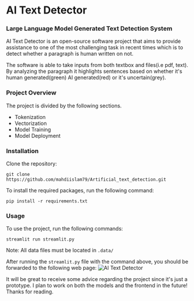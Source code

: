 # AI Text Detector

### Large Language Model Generated Text Detection System
AI Text Detector is an open-source software project that aims to provide assistance to one of the most challenging task in recent times which is to detect whether a paragraph is human written on not. 

The software is able to take inputs from both textbox and files(i.e pdf, text). By analyzing the paragraph it highlights sentences based on whether it's human generated(green) AI generated(red) or it's uncertain(grey). 

### Project Overview
The project is divided by the following sections.

- Tokenization 
- Vectorization
- Model Training
- Model Deployment

### Installation
Clone the repository:

```git clone https://github.com/mahdiislam79/Artificial_text_detection.git```

To install the required packages, run the following command:

```pip install -r requirements.txt``` 

### Usage

To use the project, run the following commands:

```streamlit run streamlit.py``` 

Note: All data files must be located in ```.data/```

After running the ```streamlit.py``` file with the command above, you should be forwarded to the following web page:
![AI Text Detector](homepage_1.jpg)

It will be great to receive some advice regarding the project since it's just a prototype. I plan to work on both the models and the frontend in the future! Thanks for reading.
